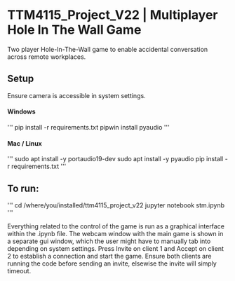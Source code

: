 # TTM4115_Project_V22 | Multiplayer Hole In The Wall Game
Two player Hole-In-The-Wall game to enable accidental conversation across remote workplaces.

## Setup
Ensure camera is accessible in system settings.
#### Windows
'''
pip install -r requirements.txt
pipwin install pyaudio
'''

#### Mac / Linux
'''
sudo apt install -y portaudio19-dev
sudo apt install -y pyaudio
pip install -r requirements.txt
'''

## To run:

'''
cd /where/you/installed/ttm4115_project_v22
jupyter notebook stm.ipynb
'''

Everything related to the control of the game is run as a graphical interface within the .ipynb file.
The webcam window with the main game is shown in a separate gui window, which the user might have to manually tab into depending on system settings.
Press Invite on client 1 and Accept on client 2 to establish a connection and start the game.
Ensure both clients are running the code before sending an invite, elsewise the invite will simply timeout.

